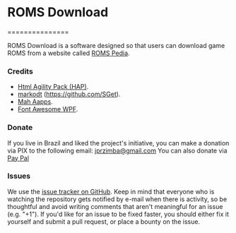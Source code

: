 # ROMS Download
===============

 ROMS Download is a software designed so that users can download game ROMS from a website called [ROMS Pedia](https://www.romspedia.com).

### Credits
- [Html Agility Pack (HAP)](https://html-agility-pack.net/).
- [markodt](https://github.com/markodt) (https://github.com/SGet).
- [Mah Aapps](https://mahapps.com/).
- [Font Awesome WPF](https://github.com/charri/Font-Awesome-WPF).

 ### Donate

If you live in Brazil and liked the project's initiative, you can make a donation via PIX to the following email: jprzimba@gmail.com
You can also donate via [Pay Pal](https://www.paypal.com/donate/?business=XKPHGJJSTE2RQ&no_recurring=0&currency_code=BRL)

### Issues

We use the [issue tracker on GitHub](https://github.com/tryller/romsdownload/issues). Keep in mind that everyone who is watching the repository gets notified by e-mail when there is activity, so be thoughtful and avoid writing comments that aren't meaningful for an issue (e.g. "+1"). If you'd like for an issue to be fixed faster, you should either fix it yourself and submit a pull request, or place a bounty on the issue.
